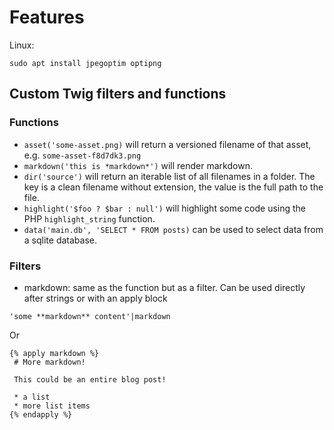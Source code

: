 # Features



Linux:
```
sudo apt install jpegoptim optipng
```
## Custom Twig filters and functions

### Functions

* `asset('some-asset.png)` will return a versioned filename of that asset, e.g. `some-asset-f8d7dk3.png`
* `markdown('this is *markdown*')` will render markdown.
* `dir('source')` will return an iterable list of all filenames in a folder. The key is a clean filename without extension, the value is the full path to the file.
* `highlight('$foo ? $bar : null')` will highlight some code using the PHP `highlight_string` function.
* `data('main.db', 'SELECT * FROM posts)` can be used to select data from a sqlite database.

### Filters

* markdown: same as the function but as a filter. Can be used directly after strings or with an apply block

`'some **markdown** content'|markdown`

Or
```
{% apply markdown %}
 # More markdown!
 
 This could be an entire blog post!
 
 * a list
 * more list items
{% endapply %}
```
